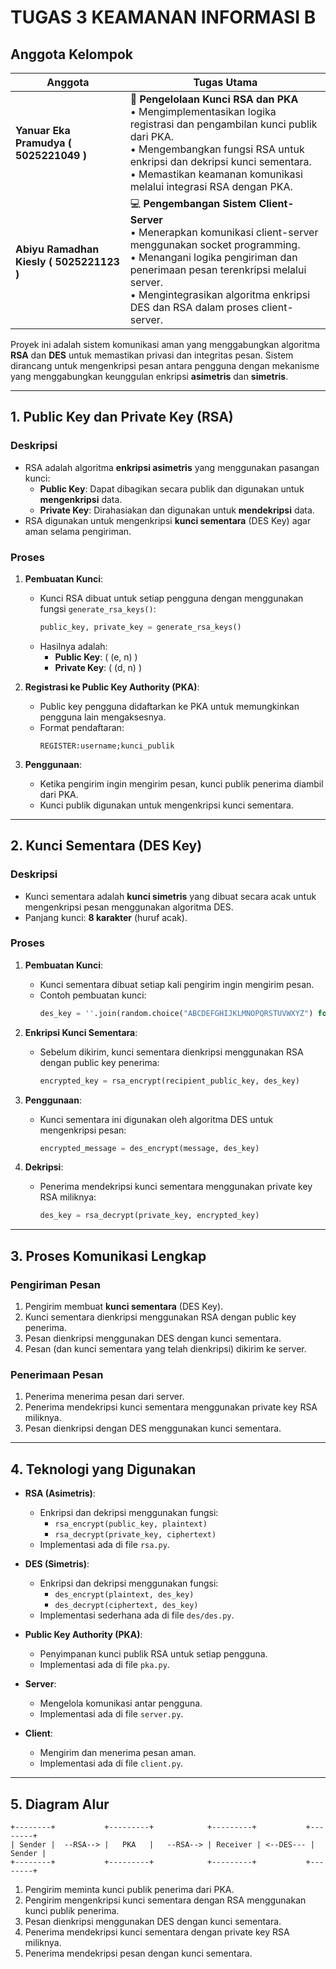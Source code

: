 # **TUGAS 3 KEAMANAN INFORMASI B**

## **Anggota Kelompok**

| **Anggota**               | **Tugas Utama**                                                                                      |
|---------------------------|-----------------------------------------------------------------------------------------------------|
| **Yanuar Eka Pramudya ( 5025221049 )** | 🔐 **Pengelolaan Kunci RSA dan PKA**<br>• Mengimplementasikan logika registrasi dan pengambilan kunci publik dari PKA.<br>• Mengembangkan fungsi RSA untuk enkripsi dan dekripsi kunci sementara.<br>• Memastikan keamanan komunikasi melalui integrasi RSA dengan PKA. |
| **Abiyu Ramadhan Kiesly ( 5025221123 )**   | 💻 **Pengembangan Sistem Client-Server**<br>• Menerapkan komunikasi client-server menggunakan socket programming.<br>• Menangani logika pengiriman dan penerimaan pesan terenkripsi melalui server.<br>• Mengintegrasikan algoritma enkripsi DES dan RSA dalam proses client-server. |


Proyek ini adalah sistem komunikasi aman yang menggabungkan algoritma **RSA** dan **DES** untuk memastikan privasi dan integritas pesan. Sistem dirancang untuk mengenkripsi pesan antara pengguna dengan mekanisme yang menggabungkan keunggulan enkripsi **asimetris** dan **simetris**.

---

## **1. Public Key dan Private Key (RSA)**

### **Deskripsi**
- RSA adalah algoritma **enkripsi asimetris** yang menggunakan pasangan kunci:
  - **Public Key**: Dapat dibagikan secara publik dan digunakan untuk **mengenkripsi** data.
  - **Private Key**: Dirahasiakan dan digunakan untuk **mendekripsi** data.
- RSA digunakan untuk mengenkripsi **kunci sementara** (DES Key) agar aman selama pengiriman.

### **Proses**
1. **Pembuatan Kunci**:
   - Kunci RSA dibuat untuk setiap pengguna dengan menggunakan fungsi `generate_rsa_keys()`:
     ```python
     public_key, private_key = generate_rsa_keys()
     ```
   - Hasilnya adalah:
     - **Public Key**: \( (e, n) \)
     - **Private Key**: \( (d, n) \)

2. **Registrasi ke Public Key Authority (PKA)**:
   - Public key pengguna didaftarkan ke PKA untuk memungkinkan pengguna lain mengaksesnya.
   - Format pendaftaran:
     ```text
     REGISTER:username;kunci_publik
     ```

3. **Penggunaan**:
   - Ketika pengirim ingin mengirim pesan, kunci publik penerima diambil dari PKA.
   - Kunci publik digunakan untuk mengenkripsi kunci sementara.

---

## **2. Kunci Sementara (DES Key)**

### **Deskripsi**
- Kunci sementara adalah **kunci simetris** yang dibuat secara acak untuk mengenkripsi pesan menggunakan algoritma DES.
- Panjang kunci: **8 karakter** (huruf acak).

### **Proses**
1. **Pembuatan Kunci**:
   - Kunci sementara dibuat setiap kali pengirim ingin mengirim pesan.
   - Contoh pembuatan kunci:
     ```python
     des_key = ''.join(random.choice("ABCDEFGHIJKLMNOPQRSTUVWXYZ") for _ in range(8))
     ```

2. **Enkripsi Kunci Sementara**:
   - Sebelum dikirim, kunci sementara dienkripsi menggunakan RSA dengan public key penerima:
     ```python
     encrypted_key = rsa_encrypt(recipient_public_key, des_key)
     ```

3. **Penggunaan**:
   - Kunci sementara ini digunakan oleh algoritma DES untuk mengenkripsi pesan:
     ```python
     encrypted_message = des_encrypt(message, des_key)
     ```

4. **Dekripsi**:
   - Penerima mendekripsi kunci sementara menggunakan private key RSA miliknya:
     ```python
     des_key = rsa_decrypt(private_key, encrypted_key)
     ```

---

## **3. Proses Komunikasi Lengkap**

### **Pengiriman Pesan**
1. Pengirim membuat **kunci sementara** (DES Key).
2. Kunci sementara dienkripsi menggunakan RSA dengan public key penerima.
3. Pesan dienkripsi menggunakan DES dengan kunci sementara.
4. Pesan (dan kunci sementara yang telah dienkripsi) dikirim ke server.

### **Penerimaan Pesan**
1. Penerima menerima pesan dari server.
2. Penerima mendekripsi kunci sementara menggunakan private key RSA miliknya.
3. Pesan dienkripsi dengan DES menggunakan kunci sementara.

---

## **4. Teknologi yang Digunakan**
- **RSA (Asimetris)**:
  - Enkripsi dan dekripsi menggunakan fungsi:
    - `rsa_encrypt(public_key, plaintext)`
    - `rsa_decrypt(private_key, ciphertext)`
  - Implementasi ada di file `rsa.py`.

- **DES (Simetris)**:
  - Enkripsi dan dekripsi menggunakan fungsi:
    - `des_encrypt(plaintext, des_key)`
    - `des_decrypt(ciphertext, des_key)`
  - Implementasi sederhana ada di file `des/des.py`.

- **Public Key Authority (PKA)**:
  - Penyimpanan kunci publik RSA untuk setiap pengguna.
  - Implementasi ada di file `pka.py`.

- **Server**:
  - Mengelola komunikasi antar pengguna.
  - Implementasi ada di file `server.py`.

- **Client**:
  - Mengirim dan menerima pesan aman.
  - Implementasi ada di file `client.py`.

---

## **5. Diagram Alur**
```plaintext
+--------+           +---------+            +---------+           +--------+
| Sender |  --RSA--> |   PKA   |   --RSA--> | Receiver | <--DES--- | Sender |
+--------+           +---------+            +---------+           +--------+
```
1. Pengirim meminta kunci publik penerima dari PKA.
2. Pengirim mengenkripsi kunci sementara dengan RSA menggunakan kunci publik penerima.
3. Pesan dienkripsi menggunakan DES dengan kunci sementara.
4. Penerima mendekripsi kunci sementara dengan private key RSA miliknya.
5. Penerima mendekripsi pesan dengan kunci sementara.
